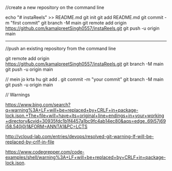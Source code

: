 //create a new repository on the command line

echo "# instaReels" >> README.md
git init
git add README.md
git commit -m "first commit"
git branch -M main
git remote add origin https://github.com/kamalpreetSingh0557/instaReels.git
git push -u origin main

-----------------------------------------------------------------

//push an existing repository from the command line

git remote add origin https://github.com/kamalpreetSingh0557/instaReels.git
git branch -M main
git push -u origin main

// mein jo krta hu 
git add .
git commit -m "your commit"
git branch -M main
git push -u origin main

// Warnings 

https://www.bing.com/search?q=warning%3A+LF+will+be+replaced+by+CRLF+in+package-lock.json.+The+file+will+have+its+original+line+endings+in+your+working+directory&cvid=30935fdc1b1f4457a1bc9fc4ab14ec80&aqs=edge..69i57j69i58.540j0j1&FORM=ANNTA1&PC=LCTS

http://vcloud-lab.com/entries/devops/resolved-git-warning-lf-will-be-replaced-by-crlf-in-file

https://www.codegrepper.com/code-examples/shell/warning%3A+LF+will+be+replaced+by+CRLF+in+package-lock.json.
